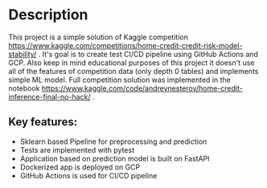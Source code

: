 # Description
This project is a simple solution of Kaggle competition https://www.kaggle.com/competitions/home-credit-credit-risk-model-stability/ . It's goal is to create test CI/CD pipeline using GitHub Actions and GCP.
Also keep in mind educational purposes of this project it doesn't use all of the features of competition data (only depth 0 tables) and implements simple ML model. Full competition solution was implemented in the notebook https://www.kaggle.com/code/andreynesterov/home-credit-inference-final-no-hack/ .

## Key features:

* Sklearn based Pipeline for preprocessing and prediction
* Tests are implemented with pytest
* Application based on prediction model is built on FastAPI
* Dockerized app is deployed on GCP
* GitHub Actions is used for CI/CD pipeline